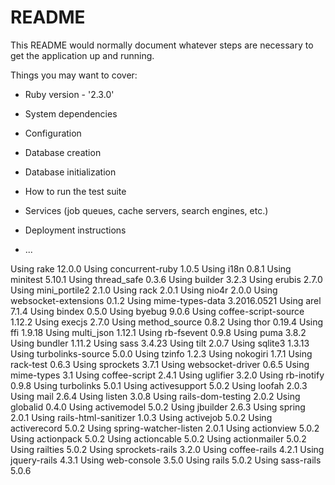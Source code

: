 # README

This README would normally document whatever steps are necessary to get the
application up and running.

Things you may want to cover:

* Ruby version - '2.3.0'

* System dependencies

* Configuration

* Database creation

* Database initialization

* How to run the test suite

* Services (job queues, cache servers, search engines, etc.)

* Deployment instructions

* ...

Using rake 12.0.0
Using concurrent-ruby 1.0.5
Using i18n 0.8.1
Using minitest 5.10.1
Using thread_safe 0.3.6
Using builder 3.2.3
Using erubis 2.7.0
Using mini_portile2 2.1.0
Using rack 2.0.1
Using nio4r 2.0.0
Using websocket-extensions 0.1.2
Using mime-types-data 3.2016.0521
Using arel 7.1.4
Using bindex 0.5.0
Using byebug 9.0.6
Using coffee-script-source 1.12.2
Using execjs 2.7.0
Using method_source 0.8.2
Using thor 0.19.4
Using ffi 1.9.18
Using multi_json 1.12.1
Using rb-fsevent 0.9.8
Using puma 3.8.2
Using bundler 1.11.2
Using sass 3.4.23
Using tilt 2.0.7
Using sqlite3 1.3.13
Using turbolinks-source 5.0.0
Using tzinfo 1.2.3
Using nokogiri 1.7.1
Using rack-test 0.6.3
Using sprockets 3.7.1
Using websocket-driver 0.6.5
Using mime-types 3.1
Using coffee-script 2.4.1
Using uglifier 3.2.0
Using rb-inotify 0.9.8
Using turbolinks 5.0.1
Using activesupport 5.0.2
Using loofah 2.0.3
Using mail 2.6.4
Using listen 3.0.8
Using rails-dom-testing 2.0.2
Using globalid 0.4.0
Using activemodel 5.0.2
Using jbuilder 2.6.3
Using spring 2.0.1
Using rails-html-sanitizer 1.0.3
Using activejob 5.0.2
Using activerecord 5.0.2
Using spring-watcher-listen 2.0.1
Using actionview 5.0.2
Using actionpack 5.0.2
Using actioncable 5.0.2
Using actionmailer 5.0.2
Using railties 5.0.2
Using sprockets-rails 3.2.0
Using coffee-rails 4.2.1
Using jquery-rails 4.3.1
Using web-console 3.5.0
Using rails 5.0.2
Using sass-rails 5.0.6

